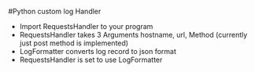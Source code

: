 #Python custom log Handler
- Import RequestsHandler to your program
- RequestsHandler takes 3 Arguments hostname, url, Method (currently just post method is implemented)
- LogFormatter converts log record to json format
- RequestsHandler is set to use LogFormatter